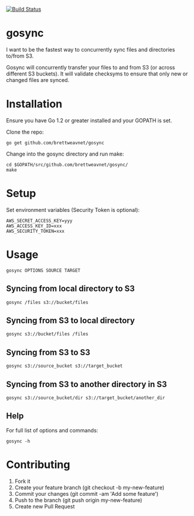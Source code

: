 [![Build Status](https://secure.travis-ci.org/brettweavnet/gosync.png)](http://travis-ci.org/brettweavnet/gosync)

# gosync

I want to be the fastest way to concurrently sync files and directories to/from S3.

Gosync will concurrently transfer your files to and from S3 (or across different S3 
buckets). It will validate checksyms to ensure that only new or changed files are
synced.

# Installation

Ensure you have Go 1.2 or greater installed and your GOPATH is set.

Clone the repo:

    go get github.com/brettweavnet/gosync

Change into the gosync directory and run make:

    cd $GOPATH/src/github.com/brettweavnet/gosync/
    make

# Setup

Set environment variables (Security Token is optional):

    AWS_SECRET_ACCESS_KEY=yyy
    AWS_ACCESS_KEY_ID=xxx
    AWS_SECURITY_TOKEN=xxx

# Usage

    gosync OPTIONS SOURCE TARGET

## Syncing from local directory to S3

    gosync /files s3://bucket/files

## Syncing from S3 to local directory

    gosync s3://bucket/files /files

## Syncing from S3 to S3

    gosync s3://source_bucket s3://target_bucket

## Syncing from S3 to another directory in S3

    gosync s3://source_bucket/dir s3://target_bucket/another_dir

## Help

For full list of options and commands:

    gosync -h

# Contributing

1. Fork it
2. Create your feature branch (git checkout -b my-new-feature)
3. Commit your changes (git commit -am 'Add some feature')
4. Push to the branch (git push origin my-new-feature)
5. Create new Pull Request
